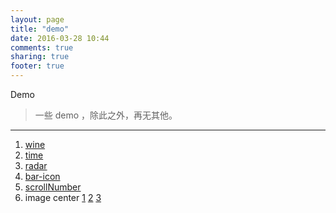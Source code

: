 ```yaml
---
layout: page
title: "demo"
date: 2016-03-28 10:44
comments: true
sharing: true
footer: true
---
```


Demo

> 一些 demo ，除此之外，再无其他。


---

1. [wine](http://mirreal.github.io/demo/wine.html)
2. [time](http://mirreal.github.io/demo/time.html)
3. [radar](http://mirreal.github.io/demo/radar.html)
4. [bar-icon](http://mirreal.github.io/demo/bar-icon.html)
5. [scrollNumber](http://mirreal.github.io/demo/scrollNumber/)
6. image center [1](http://blog.mirreal.net/demo/image-center/1.html) [2](http://blog.mirreal.net/demo/image-center/2.html) [3](http://blog.mirreal.net/demo/image-center/3.html)
